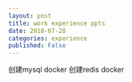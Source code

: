 ```yaml
---
layout: post
title: work experience ppts
date: 2018-07-28
categories: experience
published: False
---
```


创建mysql docker
创建redis docker